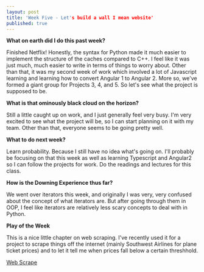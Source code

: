 ```yaml
---
layout: post
title: 'Week Five - Let's build a wall I mean website'
published: true
---
```

**What on earth did I do this past week?**

Finished Netflix! Honestly, the syntax for Python made it much easier to implement the structure of the caches compared to C++. I feel like it was just much, much easier to write in terms of things to worry about. Other than that, it was my second week of work which involved a lot of Javascript learning and learning how to convert Angular 1 to Angular 2. More so, we've formed a giant group for Projects 3, 4, and 5. So let's see what the project is supposed to be. 

**What is that ominously black cloud on the horizon?**

Still a little caught up on work, and I just generally feel very busy. I'm very excited to see what the project will be, so I can start planning on it with my team. Other than that, everyone seems to be going pretty well.

**What to do next week?**

Learn probability. Because I still have no idea what's going on. I'll probably be focusing on that this week as well as learning Typescript and Angular2 so I can follow the projects for work. Do the readings and lectures for this class.

**How is the Downing Experience thus far?**

  We went over iterators this week, and originally I was very, very confused about the concept of what iterators are. But after going through them in OOP, I feel like iterators are relatively less scary concepts to deal with in Python. 

**Play of the Week**
  
  This is a nice little chapter on web scraping. I've recently used it for a project to scrape things off the internet (mainly Southwest Airlines for plane ticket prices) and to let it tell me when prices fall below a certain threshhold. 
  
  [Web Scrape](https://automatetheboringstuff.com/chapter11/)
